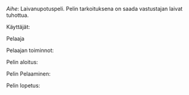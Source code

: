 *Aihe*: Laivanupotuspeli. Pelin tarkoituksena on saada vastustajan laivat tuhottua. 

Käyttäjät:

Pelaaja

Pelaajan toiminnot:

Pelin aloitus:

Pelin Pelaaminen:

Pelin lopetus:

